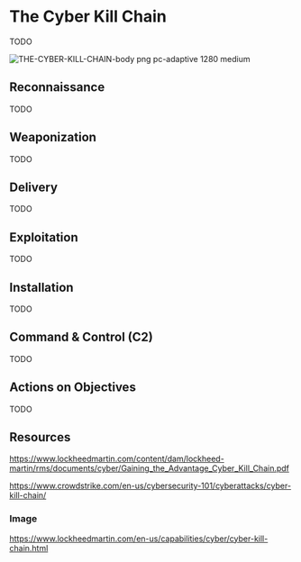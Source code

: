 # The Cyber Kill Chain
TODO

![THE-CYBER-KILL-CHAIN-body png pc-adaptive 1280 medium](https://github.com/user-attachments/assets/db2bc51c-95d1-4a6d-858c-32e91de307eb)

## Reconnaissance
TODO

## Weaponization
TODO

## Delivery
TODO

## Exploitation
TODO

## Installation
TODO

## Command & Control (C2)
TODO

## Actions on Objectives
TODO

## Resources

https://www.lockheedmartin.com/content/dam/lockheed-martin/rms/documents/cyber/Gaining_the_Advantage_Cyber_Kill_Chain.pdf

https://www.crowdstrike.com/en-us/cybersecurity-101/cyberattacks/cyber-kill-chain/

### Image

https://www.lockheedmartin.com/en-us/capabilities/cyber/cyber-kill-chain.html
